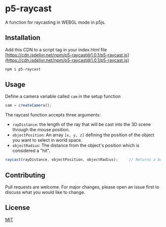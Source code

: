 # p5-raycast

A function for raycasting in WEBGL mode in p5js.

## Installation

Add this CDN to a script tag in your index.html file [https://cdn.jsdelivr.net/npm/p5-raycast@1.0.1/p5-raycast.js](https://cdn.jsdelivr.net/npm/p5-raycast@1.0.1/p5-raycast.js)

```bash
npm i p5-raycast
```

## Usage


Define a camera variable called `cam` in the setup function
```javascript
cam = createCamera();
```

The raycast function accepts three arguments:
- `rayDistance`: the length of the ray that will be cast into the 3D scene through the mouse position.
- `objectPosition`: An array `[x, y, z]` defining the position of the object you want to select in world space.
- `objectRadius`: The distance from the object's position which is considered a "hit".
```javascript
raycast(rayDistance, objectPosition, objectRadius);     // Returns a boolean
```

## Contributing

Pull requests are welcome. For major changes, please open an issue first
to discuss what you would like to change.

## License

[MIT](https://choosealicense.com/licenses/mit/)
